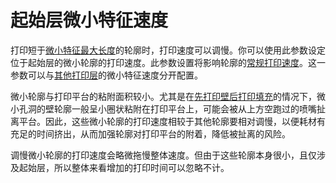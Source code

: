 起始层微小特征速度
====
打印短于[微小特征最大长度](small_feature_max_length.md)的轮廓时，打印速度可以调慢。你可以使用此参数设定位于起始层的微小轮廓的打印速度。此参数设置将影响轮廓的[常规打印速度](../speed/speed_wall.md)。这一参数可以与[其他打印层](small_feature_speed_factor.md)的微小特征速度分开配置。

微小轮廓与打印平台的粘附面积较小。尤其是在[先打印壁后打印填充](../infill/infill_before_walls.md)的情况下，微小孔洞的壁轮廓一般呈小圈状粘附在打印平台上，可能会被从上方空跑过的喷嘴扯离平台。因此，这些微小轮廓的打印速度相较于其他轮廓要相对调慢，以便耗材有充足的时间挤出，从而加强轮廓对打印平台的附着，降低被扯离的风险。

调慢微小轮廓的打印速度会略微拖慢整体速度。但由于这些轮廓本身很小，且仅涉及起始层，所以整体来看增加的打印时间可以忽略不计。